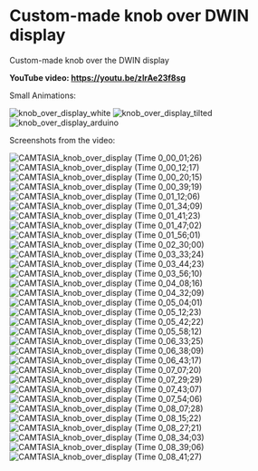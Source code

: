 # Custom-made knob over DWIN display
Custom-made knob over the DWIN display


**YouTube video: https://youtu.be/zIrAe23f8sg**


Small Animations:

![knob_over_display_white](https://github.com/user-attachments/assets/f043b3cc-e29f-4ec4-9cba-5041b2ac6fa7)
![knob_over_display_tilted](https://github.com/user-attachments/assets/feb4d046-4fc5-464a-9f08-2b19e13d4c8d)
![knob_over_display_arduino](https://github.com/user-attachments/assets/dd8c6fed-1f1d-441e-94df-c313dac62090)



Screenshots from the video:

![CAMTASIA_knob_over_display (Time 0_00_01;26)](https://github.com/user-attachments/assets/e8b5f643-435e-4743-adeb-0ef2eb176609)
![CAMTASIA_knob_over_display (Time 0_00_12;17)](https://github.com/user-attachments/assets/97e62e11-e294-4524-8ea9-89805e71a090)
![CAMTASIA_knob_over_display (Time 0_00_20;15)](https://github.com/user-attachments/assets/1a0ee051-bfec-4b27-80fe-0c98ea353465)
![CAMTASIA_knob_over_display (Time 0_00_39;19)](https://github.com/user-attachments/assets/f8ce3515-8b42-405c-ac3d-2c333de077fa)
![CAMTASIA_knob_over_display (Time 0_01_12;06)](https://github.com/user-attachments/assets/a23fb4f8-64ea-4e42-be72-760218a42ad2)
![CAMTASIA_knob_over_display (Time 0_01_34;09)](https://github.com/user-attachments/assets/c9f86e09-38de-4a75-bd27-ca903faf5da4)
![CAMTASIA_knob_over_display (Time 0_01_41;23)](https://github.com/user-attachments/assets/b2346639-2a3e-4308-bbe3-f8705397d502)
![CAMTASIA_knob_over_display (Time 0_01_47;02)](https://github.com/user-attachments/assets/095252c4-a8b4-4eae-8d20-38cc597dfe63)
![CAMTASIA_knob_over_display (Time 0_01_56;01)](https://github.com/user-attachments/assets/387fcdc5-3def-46ea-adbb-7595c6214810)
![CAMTASIA_knob_over_display (Time 0_02_30;00)](https://github.com/user-attachments/assets/c2c0235c-9a9d-455a-b6e0-37a7e982b872)
![CAMTASIA_knob_over_display (Time 0_03_33;24)](https://github.com/user-attachments/assets/ec598606-47db-4e9a-9d65-af42acfa09bd)
![CAMTASIA_knob_over_display (Time 0_03_44;23)](https://github.com/user-attachments/assets/aa182fdc-110e-43ca-9be7-413d45f456d5)
![CAMTASIA_knob_over_display (Time 0_03_56;10)](https://github.com/user-attachments/assets/4b2d4d95-d0f5-45fe-89dc-1bb65229fd06)
![CAMTASIA_knob_over_display (Time 0_04_08;16)](https://github.com/user-attachments/assets/6fce5489-a9e9-4057-90d1-89767d13d28a)
![CAMTASIA_knob_over_display (Time 0_04_32;09)](https://github.com/user-attachments/assets/9640670b-2fcc-471c-8ab8-e1f9260e085a)
![CAMTASIA_knob_over_display (Time 0_05_04;01)](https://github.com/user-attachments/assets/97ec1fb5-e588-480a-afc3-b0f029d49b77)
![CAMTASIA_knob_over_display (Time 0_05_12;23)](https://github.com/user-attachments/assets/f47a360d-723e-4ba3-b9a9-af62e7f20ed6)
![CAMTASIA_knob_over_display (Time 0_05_42;22)](https://github.com/user-attachments/assets/bda68edc-f0f0-4128-bb53-f1162cfb97d8)
![CAMTASIA_knob_over_display (Time 0_05_58;12)](https://github.com/user-attachments/assets/06b4ec38-4b54-433a-9832-81de0b3557e1)
![CAMTASIA_knob_over_display (Time 0_06_33;25)](https://github.com/user-attachments/assets/ffa5ad97-cbd1-40d4-b4c6-6fc88c720070)
![CAMTASIA_knob_over_display (Time 0_06_38;09)](https://github.com/user-attachments/assets/6f451b2f-feba-4495-b31a-9d72f50b1886)
![CAMTASIA_knob_over_display (Time 0_06_43;17)](https://github.com/user-attachments/assets/f20418e1-5993-46ab-bc6f-967f4cebc307)
![CAMTASIA_knob_over_display (Time 0_07_07;20)](https://github.com/user-attachments/assets/d02d622f-a4ad-4732-a64e-58353612e5cf)
![CAMTASIA_knob_over_display (Time 0_07_29;29)](https://github.com/user-attachments/assets/b12cd7e4-68b3-4c64-b087-8c606baef5b2)
![CAMTASIA_knob_over_display (Time 0_07_43;07)](https://github.com/user-attachments/assets/587d8136-8a3c-42c6-bb47-ca871bf4d5b8)
![CAMTASIA_knob_over_display (Time 0_07_54;06)](https://github.com/user-attachments/assets/10b9d694-77c2-4e42-ae22-c36146ca2013)
![CAMTASIA_knob_over_display (Time 0_08_07;28)](https://github.com/user-attachments/assets/8dc2a2ed-845c-4038-813d-96f76330a2e5)
![CAMTASIA_knob_over_display (Time 0_08_15;22)](https://github.com/user-attachments/assets/2d99f6d2-29bc-4515-a691-677253cab854)
![CAMTASIA_knob_over_display (Time 0_08_27;21)](https://github.com/user-attachments/assets/a8bda8d0-4ff7-48bb-a4e3-75f28a6ffaf3)
![CAMTASIA_knob_over_display (Time 0_08_34;03)](https://github.com/user-attachments/assets/b7f24886-bfd3-4ad5-b59e-aaebb39a48f8)
![CAMTASIA_knob_over_display (Time 0_08_39;06)](https://github.com/user-attachments/assets/60f399ff-fa2e-4ee1-bbb8-c3b6d0065698)
![CAMTASIA_knob_over_display (Time 0_08_41;27)](https://github.com/user-attachments/assets/64be62d3-fb03-48c6-90dd-b69785e15698)


